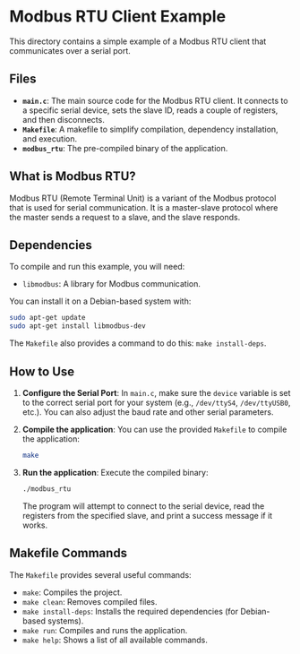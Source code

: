 # Modbus RTU Client Example

This directory contains a simple example of a Modbus RTU client that communicates over a serial port.

## Files

- **`main.c`**: The main source code for the Modbus RTU client. It connects to a specific serial device, sets the slave ID, reads a couple of registers, and then disconnects.
- **`Makefile`**: A makefile to simplify compilation, dependency installation, and execution.
- **`modbus_rtu`**: The pre-compiled binary of the application.

## What is Modbus RTU?

Modbus RTU (Remote Terminal Unit) is a variant of the Modbus protocol that is used for serial communication. It is a master-slave protocol where the master sends a request to a slave, and the slave responds.

## Dependencies

To compile and run this example, you will need:
- `libmodbus`: A library for Modbus communication.

You can install it on a Debian-based system with:

```bash
sudo apt-get update
sudo apt-get install libmodbus-dev
```

The `Makefile` also provides a command to do this: `make install-deps`.

## How to Use

1.  **Configure the Serial Port**: In `main.c`, make sure the `device` variable is set to the correct serial port for your system (e.g., `/dev/ttyS4`, `/dev/ttyUSB0`, etc.). You can also adjust the baud rate and other serial parameters.

2.  **Compile the application**:
    You can use the provided `Makefile` to compile the application:

    ```bash
    make
    ```

3.  **Run the application**:
    Execute the compiled binary:

    ```bash
    ./modbus_rtu
    ```

    The program will attempt to connect to the serial device, read the registers from the specified slave, and print a success message if it works.

## Makefile Commands

The `Makefile` provides several useful commands:

- `make`: Compiles the project.
- `make clean`: Removes compiled files.
- `make install-deps`: Installs the required dependencies (for Debian-based systems).
- `make run`: Compiles and runs the application.
- `make help`: Shows a list of all available commands.
